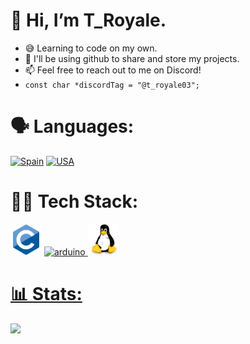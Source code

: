 # 👋 Hi, I’m T_Royale.<br>
+ 😅 Learning to code on my own.<br>
+ 📘 I'll be using github to share and store my projects.<br>
+ 📫 Feel free to reach out to me on Discord!<br>
+ ```const char *discordTag = "@t_royale03";```<br>

# 🗣 Languages:
<a href="https://imgbb.com/"><img src="https://i.ibb.co/t4D9dBf/Spain.png" alt="Spain" border="0"></a> <a href="https://imgbb.com/"><img src="https://i.ibb.co/NnKPkFK/USA.png" alt="USA" border="0"></a>

# 👨‍💻 Tech Stack:
<img src="https://raw.githubusercontent.com/devicons/devicon/master/icons/c/c-original.svg" alt="c" width="50" height="50"/> </a> <a href="https://www.linux.org/" target="_blank" rel="noreferrer"> 
<img src="https://cdn.worldvectorlogo.com/logos/arduino-1.svg" alt="arduino" width="50" height="50"/> </a> <a href="https://www.cprogramming.com/" target="_blank" rel="noreferrer"> 
<img src="https://raw.githubusercontent.com/devicons/devicon/master/icons/linux/linux-original.svg" alt="linux" width="50" height="50"/> </a> <a href="https://www.oracle.com/" target="_blank" rel="noreferrer"> 
# 📊 Stats:
![](https://github-readme-stats.vercel.app/api/top-langs/?username=T-Royale&theme=tokyonight&hide_border=false&include_all_commits=false&count_private=false&layout=compact)
